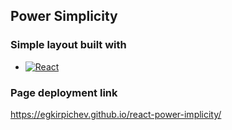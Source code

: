 <div id="top"></div>

## Power Simplicity

### Simple layout built with

* [![React][React.js]][React-url]

### Page deployment link

https://egkirpichev.github.io/react-power-implicity/
<!-- MARKDOWN LINKS & IMAGES -->
<!-- https://www.markdownguide.org/basic-syntax/#reference-style-links -->
[React.js]: https://img.shields.io/badge/React-20232A?style=for-the-badge&logo=react&logoColor=61DAFB
[React-url]: https://reactjs.org/

